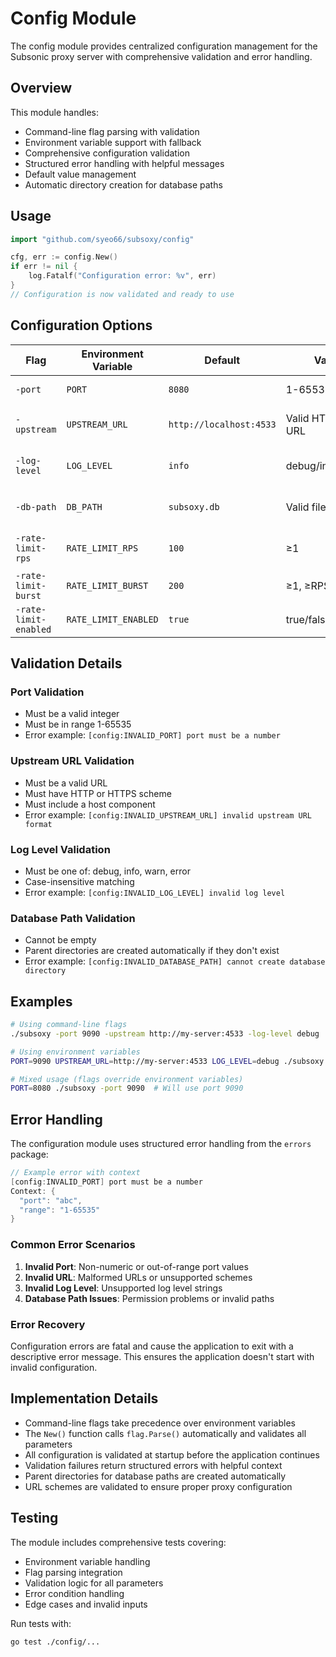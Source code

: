# Config Module

The config module provides centralized configuration management for the Subsonic proxy server with comprehensive validation and error handling.

## Overview

This module handles:
- Command-line flag parsing with validation
- Environment variable support with fallback
- Comprehensive configuration validation
- Structured error handling with helpful messages
- Default value management
- Automatic directory creation for database paths

## Usage

```go
import "github.com/syeo66/subsoxy/config"

cfg, err := config.New()
if err != nil {
    log.Fatalf("Configuration error: %v", err)
}
// Configuration is now validated and ready to use
```

## Configuration Options

| Flag | Environment Variable | Default | Validation | Description |
|------|---------------------|---------|------------|-------------|
| `-port` | `PORT` | `8080` | 1-65535 | Proxy server port |
| `-upstream` | `UPSTREAM_URL` | `http://localhost:4533` | Valid HTTP/HTTPS URL | Upstream Subsonic server URL |
| `-log-level` | `LOG_LEVEL` | `info` | debug/info/warn/error | Log level (case-insensitive) |
| `-db-path` | `DB_PATH` | `subsoxy.db` | Valid file path | SQLite database file path |
| `-rate-limit-rps` | `RATE_LIMIT_RPS` | `100` | ≥1 | Rate limit requests per second |
| `-rate-limit-burst` | `RATE_LIMIT_BURST` | `200` | ≥1, ≥RPS | Rate limit burst size |
| `-rate-limit-enabled` | `RATE_LIMIT_ENABLED` | `true` | true/false | Enable rate limiting |

## Validation Details

### Port Validation
- Must be a valid integer
- Must be in range 1-65535
- Error example: `[config:INVALID_PORT] port must be a number`

### Upstream URL Validation
- Must be a valid URL
- Must have HTTP or HTTPS scheme
- Must include a host component
- Error example: `[config:INVALID_UPSTREAM_URL] invalid upstream URL format`

### Log Level Validation
- Must be one of: debug, info, warn, error
- Case-insensitive matching
- Error example: `[config:INVALID_LOG_LEVEL] invalid log level`

### Database Path Validation
- Cannot be empty
- Parent directories are created automatically if they don't exist
- Error example: `[config:INVALID_DATABASE_PATH] cannot create database directory`

## Examples

```bash
# Using command-line flags
./subsoxy -port 9090 -upstream http://my-server:4533 -log-level debug

# Using environment variables
PORT=9090 UPSTREAM_URL=http://my-server:4533 LOG_LEVEL=debug ./subsoxy

# Mixed usage (flags override environment variables)
PORT=8080 ./subsoxy -port 9090  # Will use port 9090
```

## Error Handling

The configuration module uses structured error handling from the `errors` package:

```go
// Example error with context
[config:INVALID_PORT] port must be a number
Context: {
  "port": "abc",
  "range": "1-65535"
}
```

### Common Error Scenarios

1. **Invalid Port**: Non-numeric or out-of-range port values
2. **Invalid URL**: Malformed URLs or unsupported schemes
3. **Invalid Log Level**: Unsupported log level strings
4. **Database Path Issues**: Permission problems or invalid paths

### Error Recovery

Configuration errors are fatal and cause the application to exit with a descriptive error message. This ensures the application doesn't start with invalid configuration.

## Implementation Details

- Command-line flags take precedence over environment variables
- The `New()` function calls `flag.Parse()` automatically and validates all parameters
- All configuration is validated at startup before the application continues
- Validation failures return structured errors with helpful context
- Parent directories for database paths are created automatically
- URL schemes are validated to ensure proper proxy configuration

## Testing

The module includes comprehensive tests covering:
- Environment variable handling
- Flag parsing integration
- Validation logic for all parameters
- Error condition handling
- Edge cases and invalid inputs

Run tests with:
```bash
go test ./config/...
```